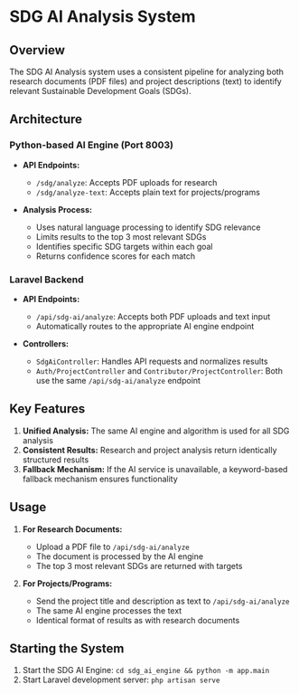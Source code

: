 # SDG AI Analysis System

## Overview

The SDG AI Analysis system uses a consistent pipeline for analyzing both research documents (PDF files) and project descriptions (text) to identify relevant Sustainable Development Goals (SDGs).

## Architecture

### Python-based AI Engine (Port 8003)

- **API Endpoints:**
  - `/sdg/analyze`: Accepts PDF uploads for research
  - `/sdg/analyze-text`: Accepts plain text for projects/programs

- **Analysis Process:**
  - Uses natural language processing to identify SDG relevance
  - Limits results to the top 3 most relevant SDGs
  - Identifies specific SDG targets within each goal
  - Returns confidence scores for each match

### Laravel Backend

- **API Endpoints:**
  - `/api/sdg-ai/analyze`: Accepts both PDF uploads and text input
  - Automatically routes to the appropriate AI engine endpoint

- **Controllers:**
  - `SdgAiController`: Handles API requests and normalizes results
  - `Auth/ProjectController` and `Contributor/ProjectController`: Both use the same `/api/sdg-ai/analyze` endpoint

## Key Features

1. **Unified Analysis:** The same AI engine and algorithm is used for all SDG analysis
2. **Consistent Results:** Research and project analysis return identically structured results
3. **Fallback Mechanism:** If the AI service is unavailable, a keyword-based fallback mechanism ensures functionality

## Usage

1. **For Research Documents:**
   - Upload a PDF file to `/api/sdg-ai/analyze`
   - The document is processed by the AI engine
   - The top 3 most relevant SDGs are returned with targets

2. **For Projects/Programs:**
   - Send the project title and description as text to `/api/sdg-ai/analyze`
   - The same AI engine processes the text
   - Identical format of results as with research documents

## Starting the System

1. Start the SDG AI Engine: `cd sdg_ai_engine && python -m app.main`
2. Start Laravel development server: `php artisan serve` 